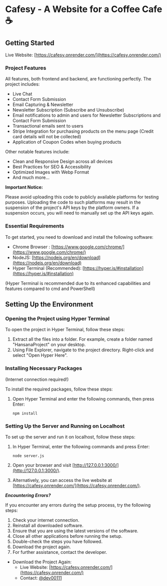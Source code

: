 # Cafesy - A Website for a Coffee Cafe ☕

## Getting Started

Live Website: [https://cafesy.onrender.com/](https://cafesy.onrender.com/)

### Project Features

All features, both frontend and backend, are functioning perfectly. The project includes:

* Live Chat
* Contact Form Submission
* Email Capturing & Newsletter
* Newsletter Subscription (Subscribe and Unsubscribe)
* Email notifications to admin and users for Newsletter Subscriptions and Contact Form Submission
* Transactional emails sent to users
* Stripe Integration for purchasing products on the menu page (Credit card details will not be collected)
* Application of Coupon Codes when buying products

Other notable features include:

* Clean and Responsive Design across all devices
* Best Practices for SEO & Accessibility
* Optimized Images with Webp Format
* And much more...

**Important Notice:**

Please avoid uploading this code to publicly available platforms for testing purposes. Uploading the code to such platforms may result in the suspension of the project's API keys by the platform owners. If a suspension occurs, you will need to manually set up the API keys again.

### Essential Requirements

To get started, you need to download and install the following software:

- Chrome Browser : [https://www.google.com/chrome/](https://www.google.com/chrome/)
- NodeJS: [https://nodejs.org/en/download](https://nodejs.org/en/download)
- Hyper Terminal (Recommended): [https://hyper.is/#installation](https://hyper.is/#installation)

(Hyper Terminal is recommended due to its enhanced capabilities and features compared to cmd and PowerShell)

## Setting Up the Environment

### Opening the Project using Hyper Terminal

To open the project in Hyper Terminal, follow these steps:

1. Extract all the files into a folder. For example, create a folder named "HansanaProject" on your desktop.
2. Using File Explorer, navigate to the project directory. Right-click and select "Open Hyper Here".

### Installing Necessary Packages
(Internet connection required!)

To install the required packages, follow these steps:

1. Open Hyper Terminal and enter the following commands, then press Enter:

   ```
   npm install
   ```

### Setting Up the Server and Running on Localhost

To set up the server and run it on localhost, follow these steps:

1. In Hyper Terminal, enter the following commands and press Enter:

   ```
   node server.js
   ```

2. Open your browser and visit [http://127.0.0.1:3000/](http://127.0.0.1:3000/).
3. Alternatively, you can access the live website at [https://cafesy.onrender.com/](https://cafesy.onrender.com/).

***Encountering Errors?***

If you encounter any errors during the setup process, try the following steps:

1. Check your internet connection.
2. Reinstall all downloaded software.
3. Ensure that you are using the latest versions of the software.
4. Close all other applications before running the setup.
5. Double-check the steps you have followed.
6. Download the project again.
7. For further assistance, contact the developer.

* Download the Project Again:
  - Live Website: [https://cafesy.onrender.com/](https://cafesy.onrender.com/)
  - Contact: [@dev00111](https://t.me/dev00111)
